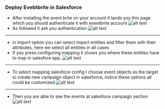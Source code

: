 ### Deploy Evebtbrite in Salesforce
* After installing the event brite on your account it lands you this page which you should authenticate it with eventbrite account 
![alt text](https://user-images.githubusercontent.com/7471619/31694204-cc6b01a0-b357-11e7-8179-ea561069d172.png)
* As followed it ask you authentication 
![alt text](https://user-images.githubusercontent.com/7471619/31694215-dae330f4-b357-11e7-8815-6fafd2ddcdec.png)
------
* in import option you can select import entities and filter them with their attributes, here we select all entities in all cases 
* if you press configuring mapping it shows you where these entities have to map in salesfore app.
![alt text](https://user-images.githubusercontent.com/7471619/31694226-e5ea1c74-b357-11e7-9c2e-03016b9b9762.png)
------
* To select mapping salesfoce config I choose event objects as the target to create new campaign object in salesforce, notice these options all could be customized 
![alt text](https://user-images.githubusercontent.com/7471619/31694247-0435a3ba-b358-11e7-96ee-25276eab54c1.png)
--- 
* Then you are able to see the events at salesfoce campaign section  
![alt text](https://user-images.githubusercontent.com/7471619/31694270-29e551c8-b358-11e7-871f-820cf8a95e9d.png)

